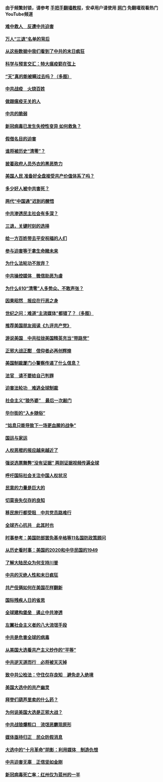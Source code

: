 #### 由于频繁封锁，请参考 [手把手翻墙教程](https://github.com/gfw-breaker/guides/wiki/)，安卓用户请使用 [网门](https://github.com/gfw-breaker/nogfw/blob/master/dl.md?t=01170400) 免翻墙观看热门YouTube频道 

#### [难中救人　反遭中共迫害](../pages/251/418414.md?t=01170400) 

#### [万人“三退”名单的背后](../pages/251/418505.md?t=01170400) 

#### [从这些数据中我们看到了中共的末日疯狂](../pages/251/418420.md?t=01170400) 

#### [科学与预言交汇：特大瘟疫箭在弦上](../pages/251/418266.md?t=01170400) 

#### [“天”真的能被瞒过去吗？（多图）](../pages/251/418308.md?t=01170400) 

#### [中共战疫　火烧百姓](../pages/251/418220.md?t=01170400) 

#### [做跟瘟疫无关的人](../pages/251/418171.md?t=01170400) 

#### [中共的脆弱](../pages/251/418196.md?t=01170400) 

#### [新冠病毒已发生失控性变异 如何救急？](../pages/251/418032.md?t=01170400) 

#### [假借名目的迫害](../pages/251/418055.md?t=01170400) 

#### [谁将被历史“清零”？](../pages/251/417485.md?t=01170400) 

#### [披着政府人员外衣的黑恶势力](../pages/251/417442.md?t=01170400) 

#### [美国人民 准备好全盘接受共产价值体系了吗？](../pages/251/417491.md?t=01170400) 

#### [多少好人被中共害死？](../pages/251/417144.md?t=01170400) 

#### [两代“中国通”迟到的醒悟](../pages/251/417064.md?t=01170400) 

#### [中共渗透民主社会有多深？](../pages/251/417063.md?t=01170400) 

#### [三退，关键时刻的选择](../pages/251/416969.md?t=01170400) 

#### [给一方百姓带去平安祝福的人们](../pages/251/416941.md?t=01170400) 

#### [参与迫害等于拿生命赌未来](../pages/251/416856.md?t=01170400) 

#### [为什么法轮功不放弃？](../pages/251/416864.md?t=01170400) 

#### [中共操控媒体　微信助恶为虐](../pages/251/416724.md?t=01170400) 

#### [为什么610“清零”人多势众、不敢声张？](../pages/251/416632.md?t=01170400) 

#### [因果昭然　报应在行恶之身](../pages/251/416582.md?t=01170400) 

#### [世纪之问：难道“主流媒体”都错了？（多图）](../pages/251/416571.md?t=01170400) 

#### [推荐美国朋友阅读《九评共产党》](../pages/251/416510.md?t=01170400) 

#### [游说美国　中共拉拢美国精英充当“带路党”](../pages/251/416529.md?t=01170400) 

#### [正邪大战正酣　信仰者必再创辉煌](../pages/251/416433.md?t=01170400) 

#### [美国制裁厦门小警察传递了什么信息？](../pages/251/416432.md?t=01170400) 

#### [法官　请不要给自己判罪](../pages/251/416379.md?t=01170400) 

#### [迫害法轮功　难逃全球制裁](../pages/251/416380.md?t=01170400) 

#### [社会主义“狼外婆”　最后一次敲门](../pages/251/416394.md?t=01170400) 

#### [华尔街的“入乡随俗”](../pages/251/416395.md?t=01170400) 

#### [“姑息只能导致下一场更血腥的战争”](../pages/251/416223.md?t=01170400) 

#### [国运与家运](../pages/251/416224.md?t=01170400) 

#### [人权恶棍的报应越来越近了](../pages/251/416276.md?t=01170400) 

#### [强说选票舞弊“没有证据” 两则证据视频传遍全球](../pages/251/416227.md?t=01170400) 

#### [呼吁国际社会关注中国人权状况](../pages/251/416135.md?t=01170400) 

#### [民意的力量是巨大的](../pages/251/416222.md?t=01170400) 

#### [切莫丧失仅存的良知](../pages/251/416134.md?t=01170400) 

#### [移民旅行都受阻　中共党员路难行](../pages/251/416033.md?t=01170400) 

#### [全球齐心抗共　此其时也](../pages/251/415989.md?t=01170400) 

#### [时事参考：美国防部罢免基辛格等11名国防政策顾问](../pages/251/415970.md?t=01170400) 

#### [从历史看时事：美国的2020和中华民国的1949](../pages/251/415949.md?t=01170400) 

#### [了解大陆民众为何支持川普](../pages/251/415950.md?t=01170400) 

#### [中共的灭绝人性和末日疯狂](../pages/251/415944.md?t=01170400) 

#### [共产伎俩如何在美国花样翻新](../pages/251/415908.md?t=01170400) 

#### [国际残疾人日的省思](../pages/251/415849.md?t=01170400) 

#### [全球建构堡垒　遏止中共渗透](../pages/251/415850.md?t=01170400) 

#### [左翼社会主义者的八大流氓手段](../pages/251/415802.md?t=01170400) 

#### [中共是危害全球的病毒](../pages/251/415569.md?t=01170400) 

#### [从美国大选看共产主义炒作的“平等”](../pages/251/415654.md?t=01170400) 

#### [中共逆天道而行　必将被天灭掉](../pages/251/415626.md?t=01170400) 

#### [致中共公检法：守住仅存良知　避免走入绝境](../pages/251/415627.md?t=01170400) 

#### [美国大选中的共产幽灵](../pages/251/415618.md?t=01170400) 

#### [拜登们葫芦里卖的什么药？](../pages/251/415531.md?t=01170400) 

#### [为何说美国大选是正邪大战？](../pages/251/415530.md?t=01170400) 

#### [中共战狼爆粗口　流氓恶霸现原形](../pages/251/415426.md?t=01170400) 

#### [媒体亟待归正　民众防假消息](../pages/251/415402.md?t=01170400) 

#### [大选中的“十月革命”阴影：利用媒体　制造仇恨](../pages/251/415334.md?t=01170400) 

#### [中共迫害无辜　正信坚如金刚](../pages/251/415307.md?t=01170400) 

#### [新冠病毒死亡率：红州仅为蓝州的一半](../pages/251/415164.md?t=01170400) 

